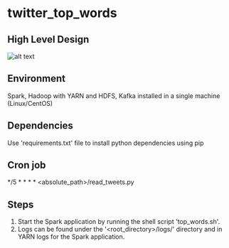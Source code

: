 # twitter_top_words

## High Level Design
![alt text](https://github.com/kiwincardoza/twitter_top_words/master/result.PNG?raw=true)

## Environment
Spark, Hadoop with YARN and HDFS, Kafka installed in a single machine (Linux/CentOS)

## Dependencies
Use 'requirements.txt' file to install python dependencies using pip

## Cron job
*/5 * * * *  <absolute_path>/read_tweets.py

## Steps
1. Start the Spark application by running the shell script 'top_words.sh'.
2. Logs can be found under the '<root_directory>/logs/' directory and in YARN logs for the Spark application.
